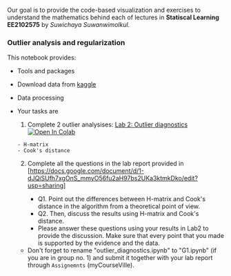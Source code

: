  Our goal is to provide the code-based visualization and exercises to understand the mathematics behind each of lectures in **Statiscal Learning EE2102575** by *Suwichaya Suwanwimolkul*.


### Outlier analysis and regularization 
   
  This notebook provides:  
  
  - Tools and packages
  - Download data from [kaggle](https://www.kaggle.com/competitions/house-prices-advanced-regression-techniques/data) 
  - Data processing

  - Your tasks are 
    
    1. Complete 2 outlier analysises: [Lab 2: Outlier diagnostics](outlier_diagnostics.ipynb)        <a target="_blank" href="https://colab.research.google.com/github/GenAI-CUEE/Statistical-Learning-EE575-Y2024/blob/master/Lab2/outlier_diagnostics.ipynb"> <img src="https://colab.research.google.com/assets/colab-badge.svg" alt="Open In Colab"/>
      </a>

        - H-matrix    
        - Cook's distance  

    2. Complete all the questions in the lab report provided in [https://docs.google.com/document/d/1-dJQiSUfh7xgOnS_mmyO56fu2aH97bs2UKa3ktmkDko/edit?usp=sharing]

        - Q1. Point out the differences between H-matrix and Cook's distance in the algorithm from a theoretical point of view.
        - Q2. Then, discuss the results using H-matrix and Cook's distance. 
        - Please answer these questions using your results in Lab2 to provide the discussion. Make sure that every point that you made is supported by the evidence and the data.
    
    - Don't forget to rename "outlier_diagnostics.ipynb"  to "G1.ipynb"  (if you are in group no. 1) and submit it together with your lab report through `Assignemnts` (myCourseVille).